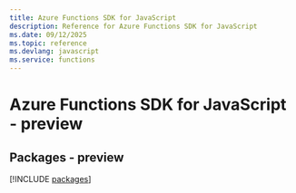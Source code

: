```yaml
---
title: Azure Functions SDK for JavaScript
description: Reference for Azure Functions SDK for JavaScript
ms.date: 09/12/2025
ms.topic: reference
ms.devlang: javascript
ms.service: functions
---
```

# Azure Functions SDK for JavaScript - preview
## Packages - preview
[!INCLUDE [packages](functions-index.md)]
